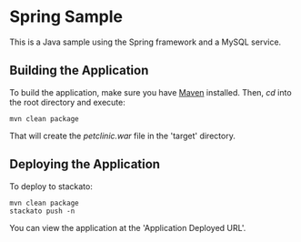 Spring Sample
=============

This is a Java sample using the Spring framework and a MySQL service.

Building the Application
------------------------

To build the application, make sure you have [Maven](http://maven.apache.org/ "Maven") installed.
Then, *cd* into the root directory and execute:

	mvn clean package

That will create the *petclinic.war* file in the 'target' directory.

Deploying the Application
-------------------------

To deploy to stackato:

    mvn clean package 
    stackato push -n

You can view the application at the 'Application Deployed URL'.
